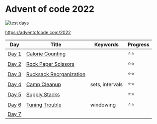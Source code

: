# Advent of code 2022

[![test days](https://github.com/heidisu/advent-of-code-2022/actions/workflows/test-days.yml/badge.svg)](https://github.com/heidisu/advent-of-code-2022/actions/workflows/test-days.yml)

https://adventofcode.com/2022

| Day                      | Title                                                              | Keywords                                            | Progress |
|--------------------------|--------------------------------------------------------------------|-----------------------------------------------------|---------|
| [Day 1](day1/day1.fsx)   | [Calorie Counting](https://adventofcode.com/2022/day/1)            |                                       | ⭐⭐ |
| [Day 2](day2/day2.fsx) | [Rock Paper Scissors](https://adventofcode.com/2022/day/2)                   |                                                     | ⭐⭐ |
| [Day 3](day3/day3.fsx) | [Rucksack Reorganization](https://adventofcode.com/2022/day/3)     |                                               | ⭐⭐ |
| [Day 4](day3/day4.fsx) | [Camp Cleanup](https://adventofcode.com/2022/day/4)     |  sets, intervals | ⭐⭐ |
| [Day 5](day3/day5.fsx) | [Supply Stacks](https://adventofcode.com/2022/day/5)     |     | ⭐⭐ |
| [Day 6](day3/day6.fsx) | [Tuning Trouble](https://adventofcode.com/2022/day/6)     | windowing   | ⭐⭐ |
| [Day 7](day3/day7.fsx) | [](https://adventofcode.com/2022/day/7)     | 
